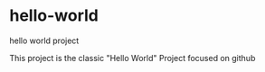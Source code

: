# hello-world
hello world project

This project is the classic "Hello World" Project
focused on github
